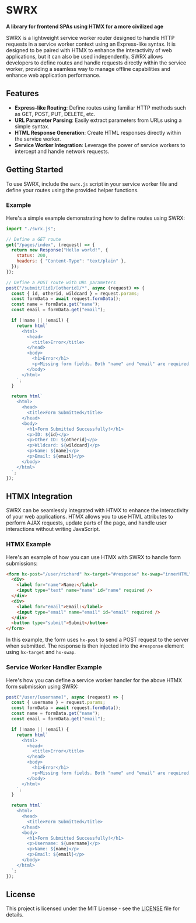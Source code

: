 # SWRX 
**A library for frontend SPAs using HTMX for a more civilized age**

SWRX is a lightweight service worker router designed to handle HTTP requests in a service worker context using an Express-like syntax. It is designed to be paired with HTMX to enhance the interactivity of web applications, but it can also be used independently. SWRX allows developers to define routes and handle requests directly within the service worker, providing a seamless way to manage offline capabilities and enhance web application performance.

## Features

- **Express-like Routing**: Define routes using familiar HTTP methods such as GET, POST, PUT, DELETE, etc.
- **URL Parameter Parsing**: Easily extract parameters from URLs using a simple syntax.
- **HTML Response Generation**: Create HTML responses directly within the service worker.
- **Service Worker Integration**: Leverage the power of service workers to intercept and handle network requests.

## Getting Started

To use SWRX, include the `swrx.js` script in your service worker file and define your routes using the provided helper functions.

### Example

Here's a simple example demonstrating how to define routes using SWRX:

```javascript
import "./swrx.js";

// Define a GET route
get("/pages/index", (request) => {
  return new Response("Hello world!", {
    status: 200,
    headers: { "Content-Type": "text/plain" },
  });
});

// Define a POST route with URL parameters
post("/submit/[id]/[otherid]/*", async (request) => {
  const { id, otherid, wildcard } = request.params;
  const formData = await request.formData();
  const name = formData.get("name");
  const email = formData.get("email");

  if (!name || !email) {
    return html`
      <html>
        <head>
          <title>Error</title>
        </head>
        <body>
          <h1>Error</h1>
          <p>Missing form fields. Both "name" and "email" are required.</p>
        </body>
      </html>
    `;
  }

  return html`
    <html>
      <head>
        <title>Form Submitted</title>
      </head>
      <body>
        <h1>Form Submitted Successfully!</h1>
        <p>ID: ${id}</p>
        <p>Other ID: ${otherid}</p>
        <p>Wildcard: ${wildcard}</p>
        <p>Name: ${name}</p>
        <p>Email: ${email}</p>
      </body>
    </html>
  `;
});
```

## HTMX Integration

SWRX can be seamlessly integrated with HTMX to enhance the interactivity of your web applications. HTMX allows you to use HTML attributes to perform AJAX requests, update parts of the page, and handle user interactions without writing JavaScript.

### HTMX Example

Here's an example of how you can use HTMX with SWRX to handle form submissions:

```html
<form hx-post="/user/richard" hx-target="#response" hx-swap="innerHTML">
  <div>
    <label for="name">Name:</label>
    <input type="text" name="name" id="name" required />
  </div>
  <div>
    <label for="email">Email:</label>
    <input type="email" name="email" id="email" required />
  </div>
  <button type="submit">Submit</button>
</form>
```

In this example, the form uses `hx-post` to send a POST request to the server when submitted. The response is then injected into the `#response` element using `hx-target` and `hx-swap`.

### Service Worker Handler Example

Here's how you can define a service worker handler for the above HTMX form submission using SWRX:

```javascript
post("/user/[username]", async (request) => {
  const { username } = request.params;
  const formData = await request.formData();
  const name = formData.get("name");
  const email = formData.get("email");

  if (!name || !email) {
    return html`
      <html>
        <head>
          <title>Error</title>
        </head>
        <body>
          <h1>Error</h1>
          <p>Missing form fields. Both "name" and "email" are required.</p>
        </body>
      </html>
    `;
  }

  return html`
    <html>
      <head>
        <title>Form Submitted</title>
      </head>
      <body>
        <h1>Form Submitted Successfully!</h1>
        <p>Username: ${username}</p>
        <p>Name: ${name}</p>
        <p>Email: ${email}</p>
      </body>
    </html>
  `;
});
```

## License

This project is licensed under the MIT License - see the [LICENSE](LICENSE) file for details.
